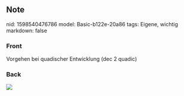 ## Note
nid: 1598540476786
model: Basic-b122e-20a86
tags: Eigene, wichtig
markdown: false

### Front
Vorgehen bei quadischer Entwicklung (dec 2 quadic)

### Back
<img src="paste-ef7afa98ab90a5adfb152e77a88b194b1900310e.jpg">

